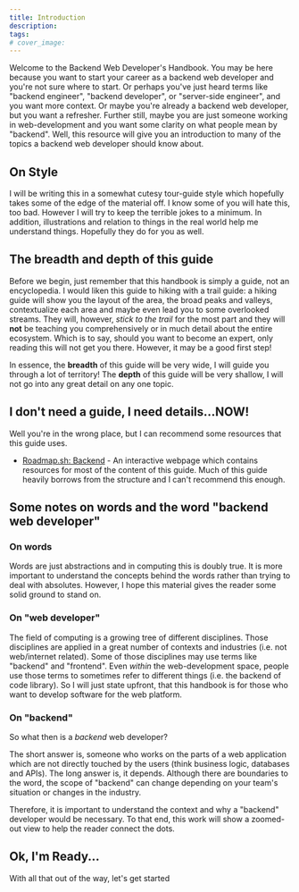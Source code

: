 ```yaml
---
title: Introduction
description:
tags:
# cover_image:
---
```


Welcome to the Backend Web Developer's Handbook. You may be here because you want to start your career as a backend web developer and you're not sure where to start. Or perhaps you've just heard terms like "backend engineer", "backend developer", or "server-side engineer", and you want more context. Or maybe you're already a backend web developer, but you want a refresher. Further still, maybe you are just someone working in web-development and you want some clarity on what people mean by "backend". Well, this resource will give you an introduction to many of the topics a backend web developer should know about. 

## On Style

I will be writing this in a somewhat cutesy tour-guide style which hopefully takes some of the edge of the material off. I know some of you will hate this, too bad. However I will try to keep the terrible jokes to a minimum. In addition, illustrations and relation to things in the real world help me understand things. Hopefully they do for you as well.

## The breadth and depth of this guide

Before we begin, just remember that this handbook is simply a guide, not an encyclopedia. I would liken this guide to hiking with a trail guide: a hiking guide will show you the layout of the area, the broad peaks and valleys, contextualize each area and maybe even lead you to some overlooked streams. They will, however, *stick to the trail* for the most part and they will **not** be teaching you comprehensively or in much detail about the entire ecosystem. Which is to say, should you want to become an expert, only reading this will not get you there. However, it may be a good first step! 

In essence, the **breadth** of this guide will be very wide, I will guide you through a lot of territory! The **depth** of this guide will be very shallow, I will not go into any great detail on any one topic.

## I don't need a guide, I need details...NOW! 

Well you're in the wrong place, but I can recommend some resources that this guide uses.

- [Roadmap.sh: Backend](https://roadmap.sh/backend) - An interactive webpage which contains resources for most of the content of this guide. Much of this guide heavily borrows from the structure and I can't recommend this enough.

## Some notes on words and the word "backend web developer"

### On words

Words are just abstractions and in computing this is doubly true. It is more important to understand the concepts behind the words rather than trying to deal with absolutes. However, I hope this material gives the reader some solid ground to stand on.

### On "web developer"

The field of computing is a growing tree of different disciplines. Those disciplines are applied in a great number of contexts and industries (i.e. not web/internet related). Some of those disciplines may use terms like "backend" and "frontend". Even *within* the web-development space, people use those terms to sometimes refer to different things (i.e. the backend of code library). So I will just state upfront, that this handbook is for those who want to develop software for the web platform. 

### On "backend"

So what then is a *backend* web developer? 

The short answer is, someone who works on the parts of a web application which are not directly touched by the users (think business logic, databases and APIs). The long answer is, it depends. Although there are boundaries to the word, the scope of "backend" can change depending on your team's situation or changes in the industry. 

Therefore, it is important to understand the context and why a "backend" developer would be necessary. To that end, this work will show a zoomed-out view to help the reader connect the dots. 


## Ok, I'm Ready... 

With all that out of the way, let's get started 
